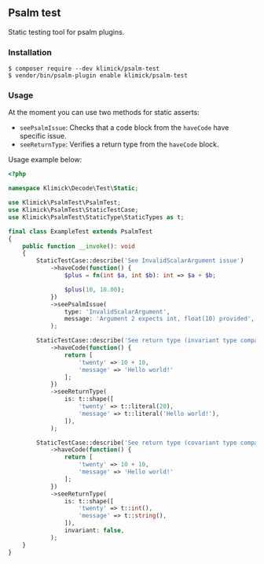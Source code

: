 ## Psalm test

Static testing tool for psalm plugins.

### Installation

```shell
$ composer require --dev klimick/psalm-test
$ vendor/bin/psalm-plugin enable klimick/psalm-test
```

### Usage

At the moment you can use two methods for static asserts:
- `seePsalmIssue`: Checks that a code block from the `haveCode` have specific issue.
- `seeReturnType`: Verifies a return type from the `haveCode` block.

Usage example below:

```php
<?php

namespace Klimick\Decode\Test\Static;

use Klimick\PsalmTest\PsalmTest;
use Klimick\PsalmTest\StaticTestCase;
use Klimick\PsalmTest\StaticType\StaticTypes as t;

final class ExampleTest extends PsalmTest
{
    public function __invoke(): void
    {
        StaticTestCase::describe('See InvalidScalarArgument issue')
            ->haveCode(function() {
                $plus = fn(int $a, int $b): int => $a + $b;

                $plus(10, 10.00);
            })
            ->seePsalmIssue(
                type: 'InvalidScalarArgument',
                message: 'Argument 2 expects int, float(10) provided',
            );

        StaticTestCase::describe('See return type (invariant type compare)')
            ->haveCode(function() {
                return [
                    'twenty' => 10 + 10,
                    'message' => 'Hello world!'
                ];
            })
            ->seeReturnType(
                is: t::shape([
                    'twenty' => t::literal(20),
                    'message' => t::literal('Hello world!'),
                ]),
            );

        StaticTestCase::describe('See return type (covariant type compare)')
            ->haveCode(function() {
                return [
                    'twenty' => 10 + 10,
                    'message' => 'Hello world!'
                ];
            })
            ->seeReturnType(
                is: t::shape([
                    'twenty' => t::int(),
                    'message' => t::string(),
                ]),
                invariant: false,
            );
    }
}
```
